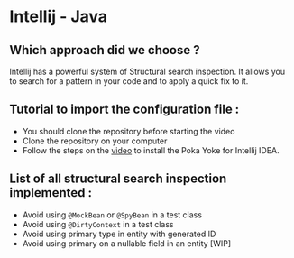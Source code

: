 # Intellij - Java

## Which approach did we choose ?

Intellij has a powerful system of Structural search inspection. It allows you to search for a pattern in your code and to apply a quick fix to it.

## Tutorial to import the configuration file :

- You should clone the repository before starting the video
- Clone the repository on your computer
- Follow the steps on the [video](https://drive.google.com/file/d/1iQ62J2gvqjvhcafB-XagguPnAPybyoMJ/view?usp=drive_link) to install the Poka Yoke for Intellij IDEA.

## List of all structural search inspection implemented :

- Avoid using `@MockBean` or `@SpyBean` in a test class
- Avoid using `@DirtyContext` in a test class
- Avoid using primary type in entity with generated ID
- Avoid using primary on a nullable field in an entity [WIP]
